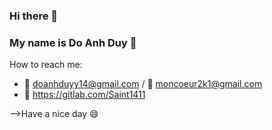 ### Hi there 👋
### My name is Do Anh Duy 💙

<!--
**Saint1411/Saint1411** is a ✨ _special_ ✨ repository because its `README.md` (this file) appears on your GitHub profile.

Here are some ideas to get you started:

- 🔭 I’m currently working on CloudMedia
- 🌱 I’m currently learning HUFLIT
- 👯 I’m looking to collaborate on ...
- 🤔 I’m looking for help with ...
- 💬 Ask me about ...
- 📫 How to reach me: 
- 😄 Pronouns: ...
- ⚡ Fun fact: ...
-->How to reach me: 
   + 📧 doanhduyy14@gmail.com / 📧 moncoeur2k1@gmail.com
   + 🦊 https://gitlab.com/Saint1411

-->Have a nice day 😄
